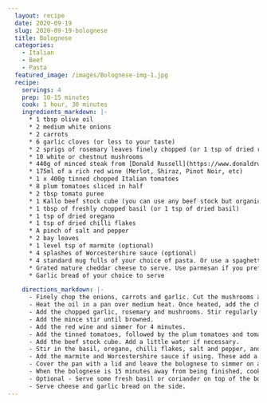 ```yaml
---
  layout: recipe
  date: 2020-09-19
  slug: 2020-09-19-bolognese
  title: Bolognese 
  categories:
    - Italian
    - Beef
    - Pasta
  featured_image: /images/Bolognese-img-1.jpg
  recipe:
    servings: 4
    prep: 10-15 minutes
    cook: 1 hour, 30 minutes
    ingredients_markdown: |-
      * 1 tbsp olive oil
      * 2 medium white onions
      * 2 carrots
      * 6 garlic cloves (or less to your taste)
      * 2 sprigs of rosemary leaves finely chopped (or 1 tsp of dried rosemary)
      * 10 white or chestnut mushrooms
      * 440g of minced steak from [Donald Russell](https://www.donaldrussell.com/minced-steak.html)
      * 175ml of a rich red wine (Merlot, Shiraz, Pinot Noir, etc)
      * 1 x 400g tinned chopped Italian tomatoes
      * 8 plum tomatoes sliced in half
      * 2 tbsp tomato puree
      * 1 Kallo beef stock cube (you can use any beef stock but organic is always better)
      * 1 tbsp of freshly chopped basil (or 1 tsp of dried basil)
      * 1 tsp of dried oregano
      * 1 tsp of dried chilli flakes
      * A pinch of salt and pepper
      * 2 bay leaves
      * 1 level tsp of marmite (optional)
      * 4 splashes of Worcestershire sauce (optional)
      * 4 standard mug fulls of your choice of pasta. Or use a spaghetti measure if using spaghetti. I prefer to use pasta.
      * Grated mature cheddar cheese to serve. Use parmesan if you prefer (optional)
      * Garlic bread of your choice to serve

    directions_markdown: |-
      - Finely chop the onions, carrots and garlic. Cut the mushrooms and plum tomatoes into halves.
      - Heat the oil in a pan over medium heat. Once heated, add the chopped carrots and onions. Stir regularly for 5 minutes.
      - Add the chopped garlic, rosemary and mushrooms. Stir regularly for another 3 minutes. 
      - Add the mince stir until browned.
      - Add the red wine and simmer for 4 minutes.
      - Add the tinned tomatoes, followed by the plum tomatoes and tomato puree.
      - Add the beef stock cube. Add a little water if necessary.
      - Stir in the basil, oregano, chilli flakes, salt and pepper, and bay leaves.
      - Add the marmite and Worcestershire sauce if using. These add a little extra depth of flavour but are not required.
      - Cover the pan with a lid and leave the bolognese to simmer on a low heat for at least 45 minutes.
      - When the bolognese is 15 minutes away from being finished, cook your pasta and garlic bread (if using).
      - Optional - Serve some fresh basil or coriander on top of the bolognese. Usually most would opt for basil but I love coriander so I tend to use that.
      - Serve cheese and garlic bread on the side. 
---
```


